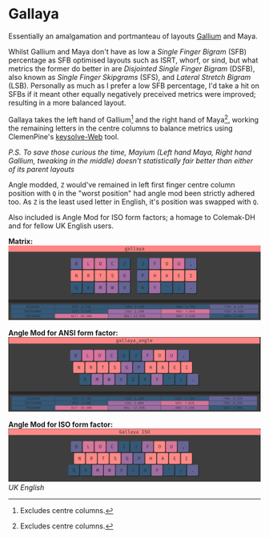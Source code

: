 # Gallaya

Essentially an amalgamation and portmanteau of layouts [Gallium](https://github.com/GalileoBlues/Gallium) and Maya.

Whilst Gallium and Maya don't have as low a *Single Finger Bigram* (SFB) percentage as SFB optimised layouts such as ISRT, whorf, or sind, but what metrics the former do better in are *Disjointed Single Finger Bigram* (DSFB), also known as *Single Finger Skipgrams* (SFS), and *Lateral Stretch Bigram* (LSB). Personally as much as I prefer a low SFB percentage, I'd take a hit on SFBs if it meant other equally negatively preceived metrics were improved; resulting in a more balanced layout.

Gallaya takes the left hand of Gallium[^1] and the right hand of Maya[^1], working the remaining letters in the centre columns to balance metrics using ClemenPine's [keysolve-Web](https://clemenpine.github.io/keysolve-web/) tool.   
[^1]: Excludes centre columns.

*P.S. To save those curious the time, Mayium (Left hand Maya, Right hand Gallium, tweaking in the middle) doesn't statistically fair better than either of its parent layouts* 

Angle modded, `Z` would've remained in left first finger centre column position with `Q` in the "worst position" had angle mod been strictly adhered too. As `Z` is the least used letter in English, it's position was swapped with `Q`.

Also included is Angle Mod for ISO form factors; a homage to Colemak-DH and for fellow UK English users.

**Matrix:**  
![gallaya](images/gallaya.png)  

**Angle Mod for ANSI form factor:**  
![gallayaAngle](images/gallaya_angle.png)  

**Angle Mod for ISO form factor:**   
![gallayaIso](images/gallaya_iso.png)  
*UK English*
